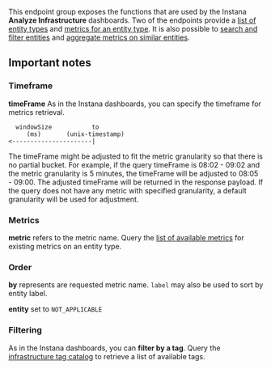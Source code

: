 This endpoint group exposes the functions that are used by the Instana **Analyze Infrastructure** dashboards.
Two of the endpoints provide a [list of entity types](#operation/getAvailablePlugins) and [metrics for an entity type](#operation/getAvailableMetrics).
It is also possible to [search and filter entities](#operation/getEntities) and [aggregate metrics on similar entities](#operation/getEntityGroups).

## Important notes

### Timeframe

**timeFrame** As in the Instana dashboards, you can specify the timeframe for metrics retrieval.
```
  windowSize           to
     (ms)       (unix-timestamp)
<----------------------|
```
The timeFrame might be adjusted to fit the metric granularity so that there is no partial bucket. For example, if the query timeFrame is 08:02 - 09:02 and the metric granularity is 5 minutes, the timeFrame will be adjusted to 08:05 - 09:00. The adjusted timeFrame will be returned in the response payload. If the query does not have any metric with specified granularity, a default granularity will be used for adjustment.

### Metrics

**metric** refers to the metric name. Query the [list of available metrics](#operation/getAvailableMetrics) for existing metrics on an entity type.

### Order
**by** represents are requested metric name. `label` may also be used to sort by entity label.

**entity** set to `NOT_APPLICABLE`

### Filtering

As in the Instana dashboards, you can **filter by a tag**. Query the [infrastructure tag catalog](#operation/getInfrastructureCatalogMetrics) to retrieve a list of available tags.